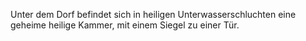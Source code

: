 

Unter dem Dorf befindet sich in heiligen Unterwasserschluchten eine geheime heilige Kammer, mit einem Siegel zu einer Tür.


